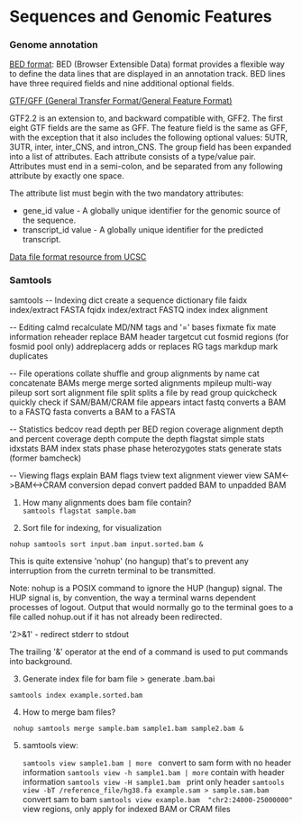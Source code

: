 # Sequences and Genomic Features

### Genome annotation

[BED format](http://genome.ucsc.edu/FAQ/FAQformat.html#format1): BED (Browser Extensible Data) format provides a flexible way to define the data lines that are displayed in an annotation track. BED lines have three required fields and nine additional optional fields. 

[GTF/GFF (General Transfer Format/General Feature Format) ](http://genome.ucsc.edu/FAQ/FAQformat.html#format4) 

GTF2.2 is an extension to, and backward compatible with, GFF2. The first eight GTF fields are the same as GFF. The feature field is the same as GFF, with the exception that it also includes the following optional values: 5UTR, 3UTR, inter, inter_CNS, and intron_CNS. The group field has been expanded into a list of attributes. Each attribute consists of a type/value pair. Attributes must end in a semi-colon, and be separated from any following attribute by exactly one space.

The attribute list must begin with the two mandatory attributes:

- gene_id value - A globally unique identifier for the genomic source of the sequence.
- transcript_id value - A globally unique identifier for the predicted transcript.

[Data file format resource from UCSC](http://genome.ucsc.edu/FAQ/FAQformat.html#format3)

### Samtools

samtools 
-- Indexing
     dict           create a sequence dictionary file
     faidx          index/extract FASTA
     fqidx          index/extract FASTQ
     index          index alignment

  -- Editing
     calmd          recalculate MD/NM tags and '=' bases
     fixmate        fix mate information
     reheader       replace BAM header
     targetcut      cut fosmid regions (for fosmid pool only)
     addreplacerg   adds or replaces RG tags
     markdup        mark duplicates

  -- File operations
     collate        shuffle and group alignments by name
     cat            concatenate BAMs
     merge          merge sorted alignments
     mpileup        multi-way pileup
     sort           sort alignment file
     split          splits a file by read group
     quickcheck     quickly check if SAM/BAM/CRAM file appears intact
     fastq          converts a BAM to a FASTQ
     fasta          converts a BAM to a FASTA

  -- Statistics
     bedcov         read depth per BED region
     coverage       alignment depth and percent coverage
     depth          compute the depth
     flagstat       simple stats
     idxstats       BAM index stats
     phase          phase heterozygotes
     stats          generate stats (former bamcheck)

  -- Viewing
     flags          explain BAM flags
     tview          text alignment viewer
     view           SAM<->BAM<->CRAM conversion
     depad          convert padded BAM to unpadded BAM
     
 1. How many alignments does bam file contain?  
     ```samtools flagstat sample.bam```
     
2. Sort file for indexing, for visualization 

```nohup samtools sort input.bam input.sorted.bam &```

This is quite extensive 
'nohup' (no hangup) that's to prevent any interruption from the curretn terminal to be transmitted. 

Note: nohup is a POSIX command to ignore the HUP (hangup) signal. The HUP signal is, by convention, the way a terminal warns dependent processes of logout.
Output that would normally go to the terminal goes to a file called nohup.out if it has not already been redirected.

'2>&1' - redirect stderr to stdout

The trailing '&' operator at the end of a command is used to put commands into background. 

3. Generate index file for bam file > generate .bam.bai 

```samtools index example.sorted.bam```

4. How to merge bam files?

``` nohup samtools merge sample.bam sample1.bam sample2.bam &```

5. samtools view: 

     ```samtools view sample1.bam | more ```  convert to sam form with no header information 
     ```samtools view -h sample1.bam | more```  contain with header information
     ```samtools view -H sample1.bam ```  print only header 
     ```samtools view -bT /reference_file/hg38.fa example.sam > sample.sam.bam``` convert sam to bam 
     ```samtools view example.bam  "chr2:24000-25000000"```  view regions, only apply for indexed BAM or CRAM files
     
     
     



